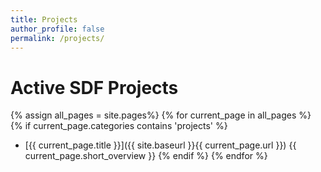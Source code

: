 ```yaml
---
title: Projects
author_profile: false
permalink: /projects/
---
```


# Active SDF Projects

{% assign all_pages = site.pages%}
{% for current_page in all_pages %}
{% if current_page.categories contains 'projects' %}
* [{{ current_page.title }}]({{ site.baseurl }}{{ current_page.url }}) {{ current_page.short_overview }}
{% endif %}
{% endfor %}
